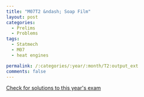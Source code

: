 ```yaml
---
title: "M07T2 &ndash; Soap Film"
layout: post
categories:
  - Prelims
  - Problems
tags:
  - Statmech
  - M07
  - heat engines

permalink: /:categories/:year/:month/T2:output_ext
comments: false
---
```

<object data="2007M2T.pdf" type="application/pdf" width="100%" height="500"></object>
<div class="message"><a href='https://princetonprelim.com/prelim/19/'>Check for solutions to this year's exam</a></div>